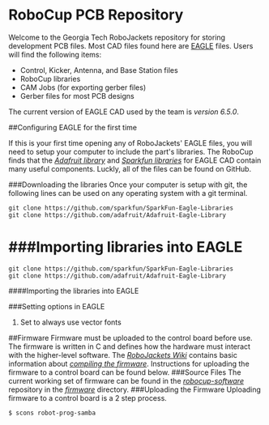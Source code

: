 RoboCup PCB Repository
===========

Welcome to the Georgia Tech RoboJackets repository for storing development PCB files. Most CAD files found here are [EAGLE](http://www.cadsoftusa.com/) files. Users will find the following items:
- Control, Kicker, Antenna, and Base Station files
- RoboCup libraries
- CAM Jobs (for exporting gerber files)
- Gerber files for most PCB designs

The current version of EAGLE CAD used by the team is *version 6.5.0*.

##Configuring EAGLE for the first time

If this is your first time opening any of RoboJackets' EAGLE files, you will need to setup your computer to include the part's libraries. The RoboCup finds that the
*[Adafruit library](https://github.com/adafruit/Adafruit-Eagle-Library)* 
and 
*[Sparkfun libraries](https://github.com/sparkfun/SparkFun-Eagle-Libraries)* for EAGLE CAD 
contain many useful components. Luckly, all of the files can be found on GitHub.

###Downloading the libraries
Once your computer is setup with git, the following lines can be used on any operating system with a git terminal.

```shell
git clone https://github.com/sparkfun/SparkFun-Eagle-Libraries
git clone https://github.com/adafruit/Adafruit-Eagle-Library
```
###Importing libraries into EAGLE
=======
```
git clone https://github.com/sparkfun/SparkFun-Eagle-Libraries
git clone https://github.com/adafruit/Adafruit-Eagle-Library
```
####Importing the libraries into EAGLE


###Setting options in EAGLE
1. Set to always use vector fonts

##Firmware
Firmware must be uploaded to the control board before use. The firmware is written in C and defines how the hardware must interact with the higher-level software. The *[RoboJackets Wiki](http://wiki.robojackets.org)* contains basic information about *[compiling the firmware](http://wiki.robojackets.org/w/RoboCup_Compile_HOWTO)*. Instructions for uploading the firmware to a control board can be found below.
###Source Files
The current working set of firmware can be found in the *[robocup-software](https://github.com/RoboJackets/robocup-software)* repository in the *[firmware](https://github.com/RoboJackets/robocup-software/tree/master/firmware)* directory.
###Uploading the Firmware
Uploading firmware to a control board is a 2 step process.
```shell
$ scons robot-prog-samba
```
